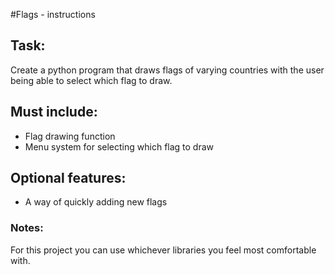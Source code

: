#Flags - instructions
## Task:
Create a python program that draws flags of varying countries with the user being able to select which flag to draw.

## Must include:
* Flag drawing function
* Menu system for selecting which flag to draw

## Optional features:
* A way of quickly adding new flags

### Notes:
For this project you can use whichever libraries you feel most comfortable with.
